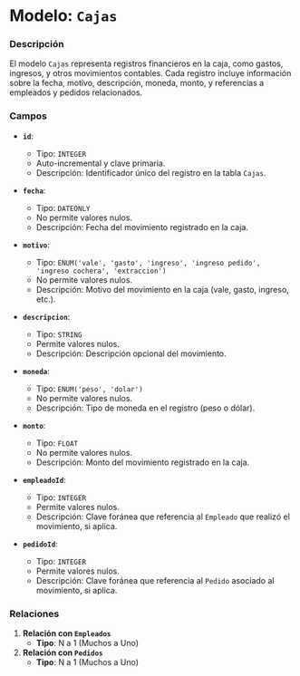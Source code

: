 # Modelo: `Cajas`

### Descripción

El modelo `Cajas` representa registros financieros en la caja, como gastos, ingresos, y otros movimientos contables. Cada registro incluye información sobre la fecha, motivo, descripción, moneda, monto, y referencias a empleados y pedidos relacionados.

### Campos

-   **`id`**:

    -   Tipo: `INTEGER`
    -   Auto-incremental y clave primaria.
    -   Descripción: Identificador único del registro en la tabla `Cajas`.

-   **`fecha`**:

    -   Tipo: `DATEONLY`
    -   No permite valores nulos.
    -   Descripción: Fecha del movimiento registrado en la caja.

-   **`motivo`**:

    -   Tipo: `ENUM('vale', 'gasto', 'ingreso', 'ingreso pedido', 'ingreso cochera', 'extraccion')`
    -   No permite valores nulos.
    -   Descripción: Motivo del movimiento en la caja (vale, gasto, ingreso, etc.).

-   **`descripcion`**:

    -   Tipo: `STRING`
    -   Permite valores nulos.
    -   Descripción: Descripción opcional del movimiento.

-   **`moneda`**:

    -   Tipo: `ENUM('peso', 'dolar')`
    -   No permite valores nulos.
    -   Descripción: Tipo de moneda en el registro (peso o dólar).

-   **`monto`**:

    -   Tipo: `FLOAT`
    -   No permite valores nulos.
    -   Descripción: Monto del movimiento registrado en la caja.

-   **`empleadoId`**:

    -   Tipo: `INTEGER`
    -   Permite valores nulos.
    -   Descripción: Clave foránea que referencia al `Empleado` que realizó el movimiento, si aplica.

-   **`pedidoId`**:

    -   Tipo: `INTEGER`
    -   Permite valores nulos.
    -   Descripción: Clave foránea que referencia al `Pedido` asociado al movimiento, si aplica.

### Relaciones

1.  **Relación con `Empleados`**
    -   **Tipo**: N a 1 (Muchos a Uno)
2.  **Relación con `Pedidos`**
    -   **Tipo**: N a 1 (Muchos a Uno)
